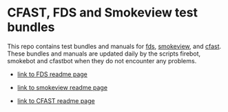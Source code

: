 # CFAST, FDS and Smokeview test bundles
This repo contains test bundles and manuals for 
[fds](https://github.com/firemodels/test_bundles/releases/tag/FDS_TEST),
[smokeview](https://github.com/firemodels/test_bundles/releases/tag/SMOKEVIEW_TEST), and
[cfast](https://github.com/firemodels/test_bundles/releases/tag/CFAST_TEST).
These bundles and manuals are updated daily by the scripts firebot, smokebot and cfastbot when they
do not encounter any problems. 

<!-- comment -->
* [link to FDS readme page](README_FDS.md)

* [link to smokeview readme page](README_SMV.md)

* [link to CFAST readme page](README_CFAST.md)
